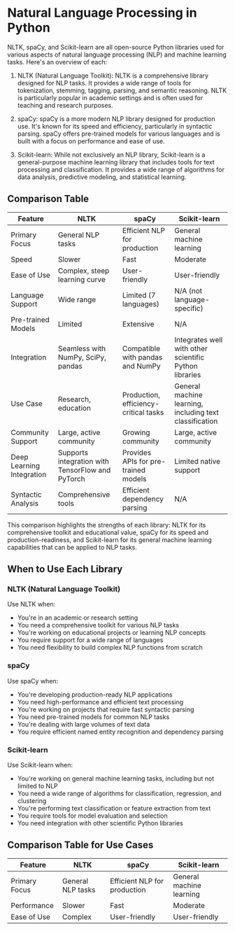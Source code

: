 # Natural Language Processing in Python

NLTK, spaCy, and Scikit-learn are all open-source Python libraries used for various aspects of natural language processing (NLP) and machine learning tasks. Here's an overview of each:

1. NLTK (Natural Language Toolkit): 
NLTK is a comprehensive library designed for NLP tasks. It provides a wide range of tools for tokenization, stemming, tagging, parsing, and semantic reasoning. NLTK is particularly popular in academic settings and is often used for teaching and research purposes.

2. spaCy:
spaCy is a more modern NLP library designed for production use. It's known for its speed and efficiency, particularly in syntactic parsing. spaCy offers pre-trained models for various languages and is built with a focus on performance and ease of use.

3. Scikit-learn:
While not exclusively an NLP library, Scikit-learn is a general-purpose machine learning library that includes tools for text processing and classification. It provides a wide range of algorithms for data analysis, predictive modeling, and statistical learning.

## Comparison Table

| Feature | NLTK | spaCy | Scikit-learn |
|---------|------|-------|--------------|
| Primary Focus | General NLP tasks | Efficient NLP for production | General machine learning |
| Speed | Slower | Fast | Moderate |
| Ease of Use | Complex, steep learning curve | User-friendly | User-friendly |
| Language Support | Wide range | Limited (7 languages) | N/A (not language-specific) |
| Pre-trained Models | Limited | Extensive | N/A |
| Integration | Seamless with NumPy, SciPy, pandas | Compatible with pandas and NumPy | Integrates well with other scientific Python libraries |
| Use Case | Research, education | Production, efficiency-critical tasks | General machine learning, including text classification |
| Community Support | Large, active community | Growing community | Large, active community |
| Deep Learning Integration | Supports integration with TensorFlow and PyTorch | Provides APIs for pre-trained models | Limited native support |
| Syntactic Analysis | Comprehensive tools | Efficient dependency parsing | N/A |

This comparison highlights the strengths of each library: NLTK for its comprehensive toolkit and educational value, spaCy for its speed and production-readiness, and Scikit-learn for its general machine learning capabilities that can be applied to NLP tasks.

## When to Use Each Library

### NLTK (Natural Language Toolkit)

Use NLTK when:
- You're in an academic or research setting
- You need a comprehensive toolkit for various NLP tasks
- You're working on educational projects or learning NLP concepts
- You require support for a wide range of languages
- You need flexibility to build complex NLP functions from scratch

### spaCy

Use spaCy when:
- You're developing production-ready NLP applications
- You need high-performance and efficient text processing
- You're working on projects that require fast syntactic parsing
- You need pre-trained models for common NLP tasks
- You're dealing with large volumes of text data
- You require efficient named entity recognition and dependency parsing

### Scikit-learn

Use Scikit-learn when:
- You're working on general machine learning tasks, including but not limited to NLP
- You need a wide range of algorithms for classification, regression, and clustering
- You're performing text classification or feature extraction from text
- You require tools for model evaluation and selection
- You need integration with other scientific Python libraries

## Comparison Table for Use Cases

| Feature | NLTK | spaCy | Scikit-learn |
|---------|------|-------|--------------|
| Primary Focus | General NLP tasks | Efficient NLP for production | General machine learning |
| Performance | Slower | Fast | Moderate |
| Ease of Use | Complex | User-friendly | User-friendly |

